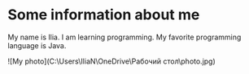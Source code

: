 # Some information about me

My name is Ilia.
I am learning programming.
My favorite programming language is Java.

![My photo](C:\Users\IliaN\OneDrive\Рабочий стол\photo.jpg)